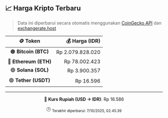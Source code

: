

<!-- HARGA_KRIPTO -->
## 📈 Harga Kripto Terbaru

> Data ini diperbarui secara otomatis menggunakan [CoinGecko API](https://www.coingecko.com/) dan [exchangerate.host](https://exchangerate.host/)

<div align="center">

| 🪙 Token | 💰 Harga (IDR) |
|:------:|---------------:|
| 🟠 **Bitcoin (BTC)**   | Rp 2.079.828.020 |
| 🔵 **Ethereum (ETH)**  | Rp 78.002.423 |
| 🟣 **Solana (SOL)**    | Rp 3.900.357 |
| 🟢 **Tether (USDT)**   | Rp 16.596 |

---

💱 **Kurs Rupiah (USD → IDR)**: Rp 16.586

🕒 <sub>Terakhir diperbarui: 7/10/2025, 02.45.39</sub>

</div>
<!-- /HARGA_KRIPTO -->